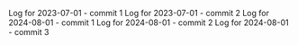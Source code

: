 Log for 2023-07-01 - commit 1
Log for 2023-07-01 - commit 2
Log for 2024-08-01 - commit 1
Log for 2024-08-01 - commit 2
Log for 2024-08-01 - commit 3
